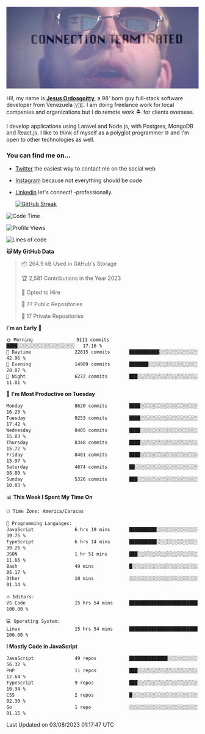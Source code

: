 ![hackers movie reference](./disconnected.jpg)

Hi!, my name is [**Jesus Ordosgoitty**](https://jodaz.xyz), a 98' born guy full-stack software developer from Venezuela 🇻🇪. I am doing freelance work for local companies and organizations but I do remote work 🏝️ for clients overseas. 

I develop applications using Laravel and Node.js, with Postgres, MongoDB and React.js. I like to think of myself as a polyglot programmer 🌐 and I'm open to other technologies as well.

### You can find me on...

- [Twitter](https://twitter.com/jodaz_) the easiest way to contact me on the social web
- [Instagram](https://instagram.com/jodaz_) because not everything should be code
- [Linkedin](https://linkedin.com/in/jodaz) let's connect! -professionally.


    [![GitHub Streak](https://streak-stats.demolab.com?user=jodaz&theme=tokyonight)](https://git.io/streak-stats)

<!--START_SECTION:waka-->
![Code Time](http://img.shields.io/badge/Code%20Time-4%2C125%20hrs%2032%20mins-blue)

![Profile Views](http://img.shields.io/badge/Profile%20Views-0-blue)

![Lines of code](https://img.shields.io/badge/From%20Hello%20World%20I%27ve%20Written-88.5%20million%20lines%20of%20code-blue)

**🐱 My GitHub Data** 

> 📦 264.9 kB Used in GitHub's Storage 
 > 
> 🏆 2,581 Contributions in the Year 2023
 > 
> 💼 Opted to Hire
 > 
> 📜 77 Public Repositories 
 > 
> 🔑 17 Private Repositories 
 > 
**I'm an Early 🐤** 

```text
🌞 Morning                9111 commits        ████░░░░░░░░░░░░░░░░░░░░░   17.16 % 
🌆 Daytime                22815 commits       ███████████░░░░░░░░░░░░░░   42.96 % 
🌃 Evening                14909 commits       ███████░░░░░░░░░░░░░░░░░░   28.07 % 
🌙 Night                  6272 commits        ███░░░░░░░░░░░░░░░░░░░░░░   11.81 % 
```
📅 **I'm Most Productive on Tuesday** 

```text
Monday                   8620 commits        ████░░░░░░░░░░░░░░░░░░░░░   16.23 % 
Tuesday                  9253 commits        ████░░░░░░░░░░░░░░░░░░░░░   17.42 % 
Wednesday                8405 commits        ████░░░░░░░░░░░░░░░░░░░░░   15.83 % 
Thursday                 8348 commits        ████░░░░░░░░░░░░░░░░░░░░░   15.72 % 
Friday                   8481 commits        ████░░░░░░░░░░░░░░░░░░░░░   15.97 % 
Saturday                 4674 commits        ██░░░░░░░░░░░░░░░░░░░░░░░   08.80 % 
Sunday                   5326 commits        ███░░░░░░░░░░░░░░░░░░░░░░   10.03 % 
```


📊 **This Week I Spent My Time On** 

```text
🕑︎ Time Zone: America/Caracas

💬 Programming Languages: 
JavaScript               6 hrs 19 mins       ██████████░░░░░░░░░░░░░░░   39.75 % 
TypeScript               6 hrs 14 mins       ██████████░░░░░░░░░░░░░░░   39.26 % 
JSON                     1 hr 51 mins        ███░░░░░░░░░░░░░░░░░░░░░░   11.66 % 
Bash                     49 mins             █░░░░░░░░░░░░░░░░░░░░░░░░   05.17 % 
Other                    10 mins             ░░░░░░░░░░░░░░░░░░░░░░░░░   01.14 % 

🔥 Editors: 
VS Code                  15 hrs 54 mins      █████████████████████████   100.00 % 

💻 Operating System: 
Linux                    15 hrs 54 mins      █████████████████████████   100.00 % 
```

**I Mostly Code in JavaScript** 

```text
JavaScript               49 repos            ██████████████░░░░░░░░░░░   56.32 % 
PHP                      11 repos            ███░░░░░░░░░░░░░░░░░░░░░░   12.64 % 
TypeScript               9 repos             ███░░░░░░░░░░░░░░░░░░░░░░   10.34 % 
CSS                      2 repos             █░░░░░░░░░░░░░░░░░░░░░░░░   02.30 % 
Go                       1 repo              ░░░░░░░░░░░░░░░░░░░░░░░░░   01.15 % 
```




 Last Updated on 03/08/2023 01:17:47 UTC
<!--END_SECTION:waka-->
